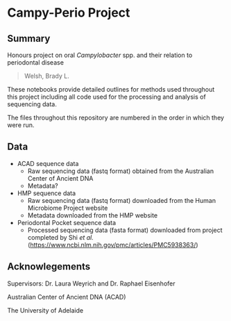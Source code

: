 Campy-Perio Project
===================

## Summary
Honours project on oral *Campylobacter* spp. and their relation to periodontal disease

> Welsh, Brady L.

These notebooks provide detailed outlines for methods used throughout this project 
including all code used for the processing and analysis of sequencing data.

The files throughout this repository are numbered in the order in which they were
run.


## Data
* ACAD sequence data
  * Raw sequencing data (fastq format) obtained from the Australian Center of Ancient DNA
  * Metadata? 
* HMP sequence data
  * Raw sequencing data (fastq format) downloaded from the Human Microbiome Project website
  * Metadata downloaded from the HMP website 
* Periodontal Pocket sequence data
  * Processed sequencing data (fasta format) downloaded from project completed by Shi *et al.* (https://www.ncbi.nlm.nih.gov/pmc/articles/PMC5938363/)

## Acknowlegements
Supervisors: Dr. Laura Weyrich and Dr. Raphael Eisenhofer

Australian Center of Ancient DNA (ACAD)

The University of Adelaide
